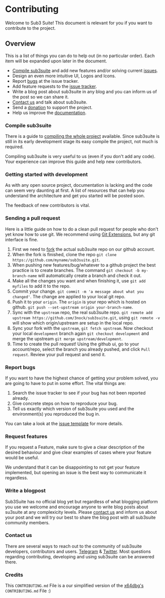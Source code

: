 # Contributing

Welcome to Sub3 Suite! This document is relevant for you if you want to contribute to the project.

## Overview

This is a list of things you can do to help out (in no particular order). Each item will be expanded upon later in the document.

- [Compile sub3suite](COMPILING.md) and add new features and/or solving current [issues](https://github.com/3nock/sub3suite/issues).
- Design an even more intuitive UI, Logos and Icons.
- Report [bugs](https://github.com/3nock/sub3suite/issues) at the issue tracker.
- Add feature requests to the [issue tracker](https://github.com/3nock/sub3suite/issues).
- Write a blog post about sub3suite in any blog and you can inform us of the post so we can share it.
- [Contact us](CONTACTS.md) and talk about sub3suite.
- Send a [donation](SPONSOR.md) to support the project.
- Help us improve the [documentation](https://github.com/3nock/s3s_doc).

### Compile sub3suite

There is a guide to [compiling the whole project](COMPILING.md) available. Since sub3suite is still in its early development stage its easy compile the project, not much is required.

Compiling sub3suite is very useful to us (even if you don't add any code). Your experience can improve this guide and help new contributors.

### Getting started with development

As with any open source project, documentation is lacking and the code can seem very daunting at first. A list of resources that can help you understand the architecture and get you started will be posted soon.

The feedback of new contributors is vital.

### Sending a pull request

Here is a little guide on how to do a clean pull request for people who don't yet know how to use git. We recommend using [Git Extensions](https://gitextensions.github.io), but any git interface is fine.

1. First we need to [fork](https://help.github.com/articles/fork-a-repo/) the actual sub3suite repo on our github account.
2. When the fork is finished, clone the repo `git clone https://github.com/myname/sub3suite.git`.
3. When pushing new features/bug/whatever to a github project the best practice is to create branches. The command `git checkout -b my-branch-name` will automatically create a branch and check it out.
4. Make all the changes you want and when finishing it, use `git add myfiles` to add it to the repo.
5. Commit your change. `git commit -m 'a message about what you changed'`. The change are applied to your local git repo.
6. Push it to your `origin`. The `origin` is your repo which is hosted on github. `git push --set-upstream origin your-branch-name`.
7. Sync with the `upstream` repo, the real sub3suite repo. `git remote add upstream https://github.com/3nock/sub3suite.git`, using `git remote -v` will show which origin/upstream are setup in the local repo.
8. Sync your fork with the `upstream`, `git fetch upstream`. Now checkout your local `development` branch again `git checkout development` and merge the upstream `git merge upstream/development`.
9. Time to create the pull request! Using the github ui, go to your account/repo, select the branch you already pushed, and click `Pull request`. Review your pull request and send it.

### Report bugs

If you want to have the highest chance of getting your problem solved, you are going to have to put in some effort. The vital things are:

1. Search the issue tracker to see if your bug has not been reported already.
2. Give concrete steps on how to reproduce your bug.
3. Tell us exactly which version of sub3suite you used and the environment(s) you reproduced the bug in.

You can take a look at the [issue template](https://github.com/3nock/sub3suite/blob/development/.github/ISSUE_TEMPLATE.md) for more details.

### Request features

If you request a Feature, make sure to give a clear description of the desired behaviour and give clear examples of cases where your feature would be useful.

We understand that it can be disappointing to not get your feature implemented, but opening an issue is the best way to communicate it regardless.

### Write a blogpost

Sub3Suite has no official blog yet but regardless of what blogging platform you use we welcome and encourage anyone to write blog posts about su3suite at any complexicity levels. 
Please [contact us](CONTACTS.md) and inform us about your post and we will try our best to share the blog post with all sub3suite community members.

### Contact us

There are several ways to reach out to the community of sub3suite developers, contributors and users. [Telegram](https://telegram.me/sub3suite) & [Twitter](http://twitter.com/sub3suite). Most questions regarding contributing, developing and using sub3suite can be answered there.

### Credits

This `CONTRIBUTING.md` File is a our simplified version of the [x64dbg's](https://github.com/x64dbg/x64dbg) `CONTRIBUTING.md` File :)


